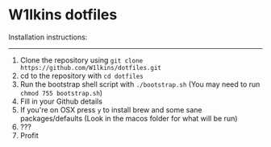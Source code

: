 # W1lkins dotfiles

Installation instructions:

---

1. Clone the repository using `git clone https://github.com/W1lkins/dotfiles.git`
2. cd to the repository with `cd dotfiles`
3. Run the bootstrap shell script with `./bootstrap.sh` (You may need to run `chmod 755 bootstrap.sh`)
4. Fill in your Github details
5. If you're on OSX press `y` to install brew and some sane packages/defaults (Look in the macos folder for what will be
   run)
6. ???
7. Profit
